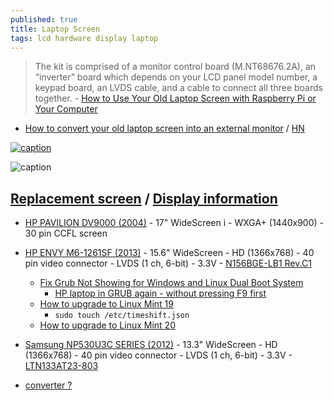 ```yaml
---
published: true
title: Laptop Screen
tags: lcd hardware display laptop
---
```

> The kit is comprised of a monitor control board (M.NT68676.2A), an “inverter” board which depends on your LCD panel model number, a keypad board, an LVDS cable, and a cable to connect all three boards together. - [How to Use Your Old Laptop Screen with Raspberry Pi or Your Computer](https://www.cnx-software.com/2016/02/05/re-using-your-old-laptop-screen-with-raspberry-pi-or-your-computer/)

- [How to convert your old laptop screen into an external monitor](https://www.slashdigit.com/convert-old-laptop-screen-external-monitor/) / [HN](https://news.ycombinator.com/item?id=26443025)

[![caption](https://img.youtube.com/vi/6L0TPJEXiAI/0.jpg)](https://www.youtube.com/watch?v=6L0TPJEXiAI)

![caption](https://www.cnx-software.com/wp-content/uploads/2016/02/Monitor_Control_Board.jpg)

## [Replacement screen](https://www.laptopscreen.com/English/) / [Display information](https://www.panelook.com)

- [HP PAVILION DV9000 (2004)](https://www.laptopscreen.com/English/model/HP/PAVILION%20DV9000/) - 17" WideScreen i - WXGA+ (1440x900) - 30 pin CCFL screen
- [HP ENVY M6-1261SF (2013)](https://www.laptopscreen.com/English/model/HP/ENVY%20M6-1261SF/) - 15.6" WideScreen - HD (1366x768) - 40 pin video connector - LVDS (1 ch, 6-bit) - 3.3V - [N156BGE-LB1 Rev.C1](https://www.panelook.com/modeldetail.php?id=15939)
	- [Fix Grub Not Showing for Windows and Linux Dual Boot System](https://itsfoss.com/no-grub-windows-linux/)
    	- [HP laptop in GRUB again - without pressing F9 first](https://askubuntu.com/questions/244261/how-do-i-get-my-hp-laptop-to-boot-into-grub-from-my-new-efi-file/496840#496840)
    - [How to upgrade to Linux Mint 19](https://community.linuxmint.com/tutorial/view/2416)
    	- `sudo touch /etc/timeshift.json`
    - [How to upgrade to Linux Mint 20](https://linuxmint-user-guide.readthedocs.io/en/latest/upgrade-to-mint-20.html)
- [Samsung NP530U3C SERIES (2012)](https://www.laptopscreen.com/English/model/Samsung/NP530U3C%20SERIES/) - 13.3" WideScreen  - HD (1366x768)  - 40 pin video connector - LVDS (1 ch, 6-bit) - 3.3V - [LTN133AT23-803](https://www.panelook.com/LTN133AT23-801_Samsung_13.3_LCM_overview_18437.html)
    
    
- [converter ?](https://www.youtube.com/watch?v=QLQidwGQq8U)
